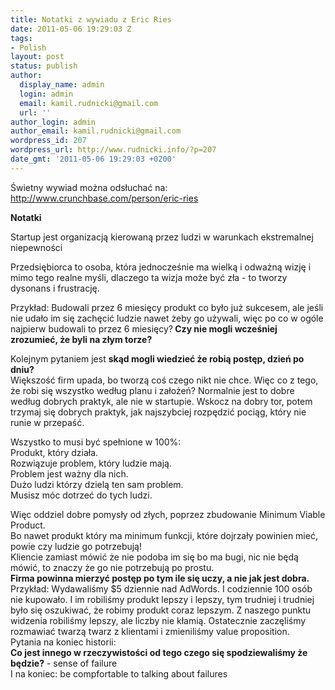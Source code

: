 ```yaml
---
title: Notatki z wywiadu z Eric Ries
date: 2011-05-06 19:29:03 Z
tags:
- Polish
layout: post
status: publish
author:
  display_name: admin
  login: admin
  email: kamil.rudnicki@gmail.com
  url: ''
author_login: admin
author_email: kamil.rudnicki@gmail.com
wordpress_id: 207
wordpress_url: http://www.rudnicki.info/?p=207
date_gmt: '2011-05-06 19:29:03 +0200'
---
```


<p style="text-align: left;">Świetny wywiad można odsłuchać na: <a href="http://www.crunchbase.com/person/eric-ries">http://www.crunchbase.com/person/eric-ries</a></p>
<p><strong>Notatki</strong></p>
<p>Startup jest organizacją kierowaną przez ludzi w warunkach ekstremalnej niepewności</p>
<p>Przedsiębiorca to osoba, która jednocześnie ma wielką i odważną wizję i mimo tego realne myśli, dlaczego ta wizja może być zła - to tworzy dysonans i frustrację.</p>
<p>Przykład: Budowali przez 6 miesięcy produkt co było już sukcesem, ale jeśli nie udało im się zachęcić ludzie nawet żeby go używali, więc po co w ogóle najpierw budowali to przez 6 miesięcy?<strong> Czy nie mogli wcześniej zrozumieć, że byli na złym torze? </strong></p>
<div>Kolejnym pytaniem jest <strong>skąd mogli wiedzieć że robią postęp, dzień po dniu?</strong></div>
<div>Większość firm upada, bo tworzą coś czego nikt nie chce. Więc co z tego, że robi się wszystko według planu i założeń? Normalnie jest to dobre według dobrych praktyk, ale nie w startupie. Wskocz na dobry tor, potem trzymaj się dobrych praktyk, jak najszybciej rozpędzić pociąg, który nie runie w przepaść.</div>
<p>Wszystko to musi być spełnione w 100%:<br />
Produkt, który działa.<br />
Rozwiązuje problem, który ludzie mają.<br />
Problem jest ważny dla nich.<br />
Dużo ludzi którzy dzielą ten sam problem.<br />
Musisz móc dotrzeć do tych ludzi.</p>
<div></div>
<div>Więc oddziel dobre pomysły od złych, poprzez zbudowanie Minimum Viable Product.</div>
<div>Bo nawet produkt który ma minimum funkcji, które dojrzały powinien mieć, powie czy ludzie go potrzebują!</div>
<div>Kliencie zamiast mówić że nie podoba im się bo ma bugi, nic nie będą mówić, to znaczy że go nie potrzebują po prostu.</div>
<div><strong>Firma powinna mierzyć postęp po tym ile się uczy, a nie jak jest dobra.</strong></div>
<div></div>
<div>Przykład: Wydawaliśmy $5 dziennie nad AdWords. I codziennie 100 osób nie kupowało. I im robiliśmy produkt lepszy i lepszy, tym trudniej i trudniej było się oszukiwać, że robimy produkt coraz lepszym. Z naszego punktu widzenia robiliśmy lepszy, ale liczby nie kłamią. Ostatecznie zaczęliśmy rozmawiać twarzą twarz z klientami i zmieniliśmy value proposition.</div>
<div>Pytania na koniec historii:</div>
<div><strong>Co jest innego w rzeczywistości od tego czego się spodziewaliśmy że będzie?</strong> - sense of failure</div>
<div>I na koniec: be compfortable to talking about failures</div>
